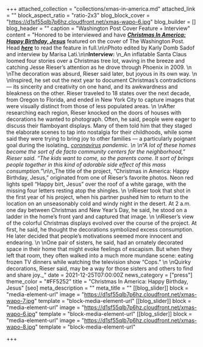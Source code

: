 +++
attached_collection = "collections/xmas-in-america.md"
attached_link = ""
block_aspect_ratio = "ratio-2x3"
blog_block_cover = "https://d1sf55qlb7p6hz.cloudfront.net/xmas-wapo-6.jpg"
blog_builder = []
blog_header = ""
caption = "Washington Post Cover Feature + Interview"
content = "Honored to be interviewed and have [**_Christmas In America: Happy Birthday, Jesus_**](https://jesserieser.com/projects/christmas-in-america) featured on the cover of The Washington Post. Head [**_here_**](https://www.washingtonpost.com/photography/2021/12/20/jesse-rieser-christmas-photos/) to read the feature in full.\n\nPhoto edited by Karly Domb Sadof and interview by Marisa Lati.\n\n**Interview:**  \n_An inflatable Santa Claus loomed four stories over a Christmas tree lot, waving in the breeze and catching Jesse Rieser’s attention as he drove through Phoenix in 2009.  \n  \nThe decoration was absurd, Rieser said later, but joyous in its own way.  \n  \nInspired, he set out the next year to document Christmas’s contradictions — its sincerity and creativity on one hand, and its awkwardness and bleakness on the other. Rieser traveled to 18 states over the next decade, from Oregon to Florida, and ended in New York City to capture images that were visually distinct from those of less populated areas.  \n  \nAfter researching each region, Rieser knocked on the doors of houses with decorations he wanted to photograph. Often, he said, people were eager to discuss their flamboyant displays. Many of them told him that they staged the elaborate scenes to tap into nostalgia for their childhoods, while some said they were trying to bring joy to other families — a particularly poignant goal during the isolating_ [_coronavirus_](https://www.washingtonpost.com/coronavirus/?itid=lk_inline_manual_13) _pandemic.  \n  \n“A lot of these homes become the sort of de facto community centers for the neighborhood,” Rieser said. “The kids want to come, so the parents come. It sort of brings people together in this kind of adorable side effect of this mass consumption.”_\n\n_The title of the project, “Christmas in America: Happy Birthday, Jesus,” originated from one of Rieser’s favorite photos. Neon red lights spell “Happy birt, Jesus” over the roof of a white garage, with the missing four letters resting atop the shingles.  \n  \nRieser took that shot in the first year of his project, when his partner pushed him to return to the location on an unseasonably cold and windy night in the desert. At 2 a.m. one day between Christmas and New Year’s Day, he said, he stood on a ladder in the home’s front yard and captured that image.  \n  \nRieser’s view of the colorful Christmas displays evolved over the course of the project. At first, he said, he thought the decorations symbolized excess consumption. He later decided that people’s motivations seemed more innocent and endearing.  \n  \nOne pair of sisters, he said, had an ornately decorated space in their home that might evoke feelings of escapism. But when they left that room, they often walked into a much more mundane scene: eating frozen TV dinners while watching the television show “Cops.”  \n  \nQuirky decorations, Rieser said, may be a way for those sisters and others to find and share joy._"
date = 2021-12-25T07:00:00Z
news_category = ["press"]
theme_color = "#FF5252"
title = "Christmas In America: Happy Birthday, Jesus"
[seo]
meta_description = ""
meta_title = ""
[[blog_slider]]
block = "media-element-url"
image = "https://d1sf55qlb7p6hz.cloudfront.net/xmas-wapo-7.jpg"
template = "block-media-element-url"
[[blog_slider]]
block = "media-element-url"
image = "https://d1sf55qlb7p6hz.cloudfront.net/xmas-wapo-6.jpg"
template = "block-media-element-url"
[[blog_slider]]
block = "media-element-url"
image = "https://d1sf55qlb7p6hz.cloudfront.net/xmas-wapo-8.jpg"
template = "block-media-element-url"

+++

